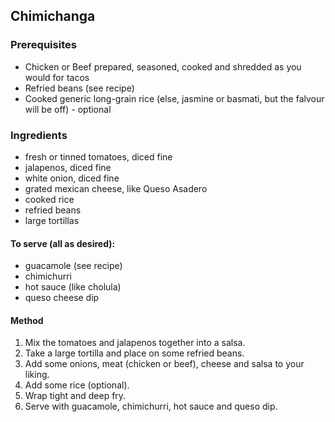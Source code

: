 ## Chimichanga

### Prerequisites

* Chicken or Beef prepared, seasoned, cooked and shredded as you would for tacos
* Refried beans (see recipe)
* Cooked generic long-grain rice (else, jasmine or basmati, but the falvour will be off) - optional

### Ingredients

* fresh or tinned tomatoes, diced fine
* jalapenos, diced fine
* white onion, diced fine
* grated mexican cheese, like Queso Asadero
* cooked rice
* refried beans
* large tortillas

#### To serve (all as desired):

* guacamole (see recipe)
* chimichurri
* hot sauce (like cholula)
* queso cheese dip


#### Method

1. Mix the tomatoes and jalapenos together into a salsa.
1. Take a large tortilla and place on some refried beans.
1. Add some onions, meat (chicken or beef), cheese and salsa to your liking.
1. Add some rice (optional).
1. Wrap tight and deep fry.
1. Serve with guacamole, chimichurri, hot sauce and queso dip.
